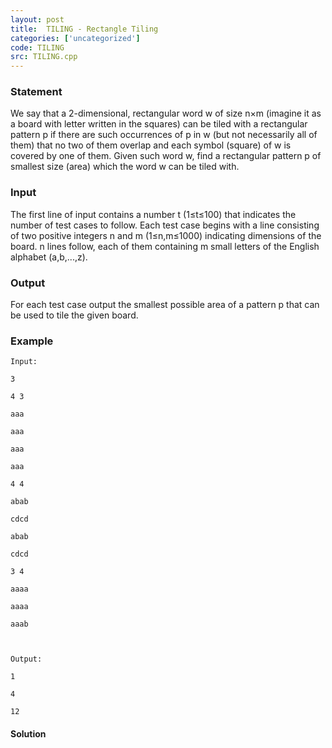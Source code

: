 ```yaml
---
layout: post
title:  TILING - Rectangle Tiling
categories: ['uncategorized']
code: TILING
src: TILING.cpp
---
```


### **Statement**

We say that a 2-dimensional, rectangular word w of size n×m (imagine it as a
board with letter written in the squares) can be tiled with a rectangular
pattern p if there are such occurrences of p in w (but not necessarily all of
them) that no two of them overlap and each symbol (square) of w is covered by
one of them. Given such word w, find a rectangular pattern p of smallest size
(area) which the word w can be tiled with.

### Input

The first line of input contains a number t (1≤t≤100) that indicates the
number of test cases to follow. Each test case begins with a line consisting
of two positive integers n and m (1≤n,m≤1000) indicating dimensions of the
board. n lines follow, each of them containing m small letters of the English
alphabet (a,b,...,z).

### Output

For each test case output the smallest possible area of a pattern p that can
be used to tile the given board.

### Example

    
    
    Input:
    3
    4 3
    aaa
    aaa
    aaa
    aaa
    4 4
    abab
    cdcd
    abab
    cdcd
    3 4
    aaaa
    aaaa
    aaab
    
    Output:
    1
    4
    12
    
    



#### **Solution**



